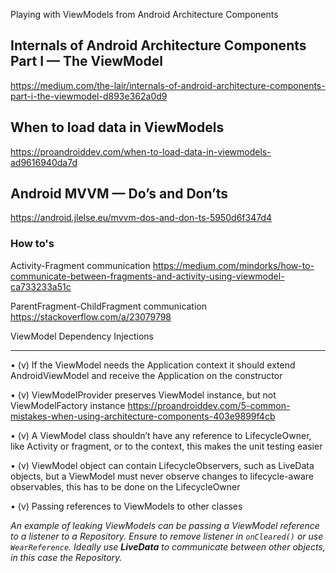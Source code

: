Playing with ViewModels from Android Architecture Components


## Internals of Android Architecture Components Part I — The ViewModel 
https://medium.com/the-lair/internals-of-android-architecture-components-part-i-the-viewmodel-d893e362a0d9

## When to load data in ViewModels
https://proandroiddev.com/when-to-load-data-in-viewmodels-ad9616940da7d

## Android MVVM — Do’s and Don’ts
https://android.jlelse.eu/mvvm-dos-and-don-ts-5950d6f347d4


### How to's
Activity-Fragment communication
https://medium.com/mindorks/how-to-communicate-between-fragments-and-activity-using-viewmodel-ca733233a51c

ParentFragment-ChildFragment communication
https://stackoverflow.com/a/23079798

ViewModel Dependency Injections 

---

• (v) If the ViewModel needs the Application context it should extend AndroidViewModel and receive the Application on the constructor

• (v) ViewModelProvider preserves ViewModel instance, but not ViewModelFactory instance
https://proandroiddev.com/5-common-mistakes-when-using-architecture-components-403e9899f4cb

• (v) A ViewModel class shouldn’t have any reference to LifecycleOwner, like Activity or fragment, or to the context, this makes the unit testing easier

• (v) ViewModel object can contain LifecycleObservers, such as LiveData objects, but a ViewModel must never observe changes to lifecycle-aware observables, this has to be done on the LifecycleOwner

• (v) Passing references to ViewModels to other classes

_An example of leaking ViewModels can be passing a ViewModel reference to a listener to a Repository. Ensure to remove listener in `onCleared()` or use `WearReference`._
_Ideally use **LiveData** to communicate between other objects, in this case the Repository._